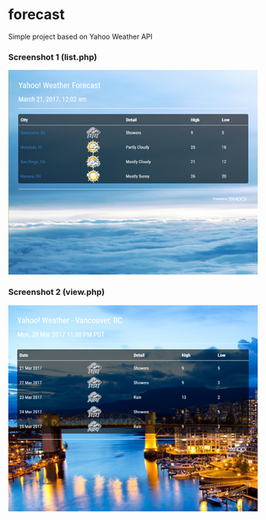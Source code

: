 # forecast
Simple project based on Yahoo Weather API

### Screenshot 1 (list.php)
![list.php](https://raw.githubusercontent.com/scyang83/forecast/master/forecast/dist/img/list.PNG "list page")

### Screenshot 2 (view.php)
![view.php](https://raw.githubusercontent.com/scyang83/forecast/master/forecast/dist/img/view.PNG "view page")

